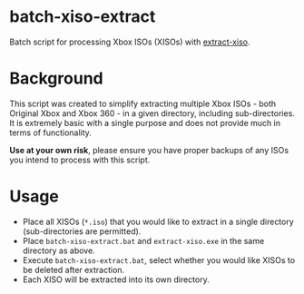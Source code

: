 # batch-xiso-extract
Batch script for processing Xbox ISOs (XISOs) with [extract-xiso](https://github.com/XboxDev/extract-xiso).

# Background
This script was created to simplify extracting multiple Xbox ISOs - both Original Xbox and Xbox 360 - in a given directory, including sub-directories.  It is extremely basic with a single purpose and does not provide much in terms of functionality. 

**Use at your own risk**, please ensure you have proper backups of any ISOs you intend to process with this script.

# Usage
- Place all XISOs (`*.iso`) that you would like to extract in a single directory (sub-directories are permitted).
- Place `batch-xiso-extract.bat` and `extract-xiso.exe` in the same directory as above.
- Execute `batch-xiso-extract.bat`, select whether you would like XISOs to be deleted after extraction.
- Each XISO will be extracted into its own directory.
